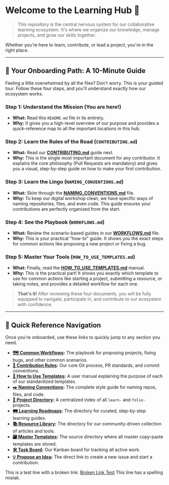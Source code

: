 # Welcome to the Learning Hub 🚀

> This repository is the central nervous system for our collaborative learning ecosystem. It's where we organize our knowledge, manage projects, and grow our skills together.

Whether you're here to learn, contribute, or lead a project, you're in the right place.

---

## 🌱 **Your Onboarding Path: A 10-Minute Guide**

Feeling a little overwhelmed by all the files? Don't worry. This is your guided tour. Follow these four steps, and you'll understand exactly how our ecosystem works.

### **Step 1: Understand the Mission (You are here!)**

-   **What:** Read this `README.md` file in its entirety.
-   **Why:** It gives you a high-level overview of our purpose and provides a quick-reference map to all the important locations in this hub.

### **Step 2: Learn the Rules of the Road (`CONTRIBUTING.md`)**

-   **What:** Read our **[CONTRIBUTING.md](./CONTRIBUTING.md)** guide next.
-   **Why:** This is the single most important document for any contributor. It explains the core philosophy (Pull Requests are mandatory) and gives you a visual, step-by-step guide on how to make your first contribution.

### **Step 3: Learn the Lingo (`NAMING_CONVENTIONS.md`)**

-   **What:** Skim through the **[NAMING_CONVENTIONS.md](NAMING_CONVENTIONS.md)** file.
-   **Why:** To keep our digital workshop clean, we have specific ways of naming repositories, files, and even code. This guide ensures your contributions are perfectly organized from the start.

### **Step 4: See the Playbook (`WORKFLOWS.md`)**

-   **What:** Review the scenario-based guides in our **[WORKFLOWS.md](WORKFLOWS.md)** file.
-   **Why:** This is your practical "how-to" guide. It shows you the exact steps for common actions like proposing a new project or fixing a bug.

### **Step 5: Master Your Tools (`HOW_TO_USE_TEMPLATES.md`)**

-   **What:** Finally, read the **[HOW_TO_USE_TEMPLATES.md](./HOW_TO_USE_TEMPLATES.md)** manual.
-   **Why:** This is the practical part! It shows you exactly which template to use for common actions like starting a project, submitting a resource, or taking notes, and provides a detailed workflow for each one.

> **That's it!** After reviewing these four documents, you will be fully equipped to navigate, participate in, and contribute to our ecosystem with confidence.

---

## 🧭 **Quick Reference Navigation**

Once you're onboarded, use these links to quickly jump to any section you need.

-   **[🗺️ Common Workflows](WORKFLOWS.md):** The playbook for proposing projects, fixing bugs, and other common scenarios.
-   **[📜 Contribution Rules](./CONTRIBUTING.md):** Our core Git process, PR standards, and commit conventions.
-   **[🔧 How to Use Templates](./HOW_TO_USE_TEMPLATES.md):** A user manual explaining the purpose of each of our standardized templates.
-   **[✒️ Naming Conventions](NAMING_CONVENTIONS.md):** The complete style guide for naming repos, files, and code.
-   **[📂 Project Directory](./PROJECTS.md):** A centralized index of all `learn-` and `folio-` projects.
-   **[🛤️ Learning Roadmaps](./learning-roadmaps/):** The directory for curated, step-by-step learning guides.
-   **[📚 Resource Library](./resources/):** The directory for our community-driven collection of articles and tools.
-   **[🗃️ Master Templates](./templates/):** The source directory where all master copy-paste templates are stored.
-   **[🛠️ Task Board](https://github.com/zelebwr/learning-hub):** Our Kanban board for tracking all active work.
-   **[💡 Propose an Idea](https://github.com/zelebwr/learning-hub/issues/new/choose):** The direct link to create a new issue and start a contribution.

This is a test line with a broken link: [Broken Link Test](http://this-is-a-definitely-broken-link.com)
This line has a spelling mistak.

